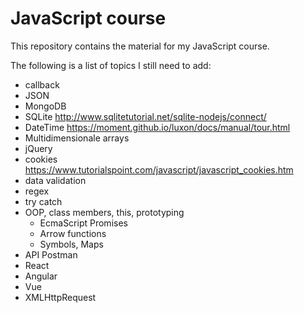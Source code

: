 # JavaScript course

This repository contains the material for my JavaScript course.

The following is a list of topics I still need to add:

- callback
- JSON
- MongoDB
- SQLite http://www.sqlitetutorial.net/sqlite-nodejs/connect/
- DateTime https://moment.github.io/luxon/docs/manual/tour.html
- Multidimensionale arrays
- jQuery
- cookies https://www.tutorialspoint.com/javascript/javascript_cookies.htm
- data validation
- regex
- try catch
- OOP, class members, this, prototyping
    - EcmaScript Promises
    - Arrow functions
    - Symbols, Maps
- API Postman
- React
- Angular
- Vue
- XMLHttpRequest